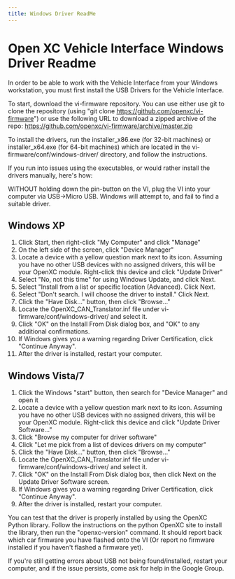 ```yaml
---
title: Windows Driver ReadMe
---
```



Open XC Vehicle Interface Windows Driver Readme
===============================================

In order to be able to work with the Vehicle Interface from your Windows workstation,
you must first install the USB Drivers for the Vehicle Interface. 


To start, download the vi-firmware repository. You can use either use git to clone the repository
(using "git clone https://github.com/openxc/vi-firmware") or use the following URL to download a zipped archive of the repo:
https://github.com/openxc/vi-firmware/archive/master.zip


To install the drivers, run the installer_x86.exe (for 32-bit machines) or installer_x64.exe
(for 64-bit machines) which are located in the vi-firmware/conf/windows-driver/ directory, and follow the instructions.



If you run into issues using the executables, or would rather install the drivers manually, here's how:

WITHOUT holding down the pin-button on the VI, plug the VI into your computer via USB->Micro USB. Windows
will attempt to, and fail to find a suitable driver. 


Windows XP
-----------
1. Click Start, then right-click "My Computer" and click "Manage"
2. On the left side of the screen, click "Device Manager"
3. Locate a device with a yellow question mark next to its icon. Assuming you have no other USB devices with no assigned drivers,
this will be your OpenXC module. Right-click this device and click "Update Driver"
4. Select "No, not this time" for using Windows Update, and click Next.
5. Select "Install from a list or specific location (Advanced). Click Next.
6. Select "Don't search. I will choose the driver to install." Click Next.
7. Click the "Have Disk..." button, then click "Browse..."
8. Locate the OpenXC_CAN_Translator.inf file under vi-firmware/conf/windows-driver/ and select it.
9. Click "OK" on the Install From Disk dialog box, and "OK" to any additional confirmations.
10. If Windows gives you a warning regarding Driver Certification, click "Continue Anyway". 
11. After the driver is installed, restart your computer.

Windows Vista/7
---------------
1. Click the Windows "start" button, then search for "Device Manager" and open it
2. Locate a device with a yellow question mark next to its icon. Assuming you have no other USB devices with no assigned drivers,
this will be your OpenXC module. Right-click this device and click "Update Driver Software..."
3. Click "Browse my computer for driver software"
4. Click "Let me pick from a list of devices drivers on my computer"
5. Click the "Have Disk..." button, then click "Browse..."
6. Locate the OpenXC_CAN_Translator.inf file under vi-firmware/conf/windows-driver/ and select it.
7. Click "OK" on the Install From Disk dialog box, then click Next on the Update Driver Software screen.
8. If Windows gives you a warning regarding Driver Certification, click "Continue Anyway". 
9. After the driver is installed, restart your computer.



You can test that the driver is properly installed by using the OpenXC Python library. Follow the instructions on the 
python OpenXC site to install the library, then run the "openxc-version" command. It should report back which car firmware
you have flashed onto the VI (Or report no firmware installed if you haven't flashed a firmware yet).

If you're still getting errors about USB not being found/installed, restart your computer, and if the issue persists, come
ask for help in the Google Group. 